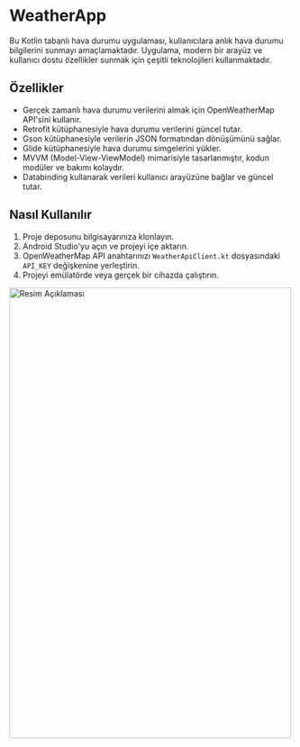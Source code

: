 # WeatherApp

Bu Kotlin tabanlı hava durumu uygulaması, kullanıcılara anlık hava durumu bilgilerini sunmayı amaçlamaktadır. Uygulama, modern bir arayüz ve kullanıcı dostu özellikler sunmak için çeşitli teknolojileri kullanmaktadır.

## Özellikler

- Gerçek zamanlı hava durumu verilerini almak için OpenWeatherMap API'sini kullanır.
- Retrofit kütüphanesiyle hava durumu verilerini güncel tutar.
- Gson kütüphanesiyle verilerin JSON formatından dönüşümünü sağlar.
- Glide kütüphanesiyle hava durumu simgelerini yükler.
- MVVM (Model-View-ViewModel) mimarisiyle tasarlanmıştır, kodun modüler ve bakımı kolaydır.
- Databinding kullanarak verileri kullanıcı arayüzüne bağlar ve güncel tutar.

## Nasıl Kullanılır

1. Proje deposunu bilgisayarınıza klonlayın.
2. Android Studio'yu açın ve projeyi içe aktarın.
3. OpenWeatherMap API anahtarınızı `WeatherApiClient.kt` dosyasındaki `API_KEY` değişkenine yerleştirin.
4. Projeyi emülatörde veya gerçek bir cihazda çalıştırın.


<img src="https://github.com/omerdogn/WeatherApp/assets/39188613/ae930d59-8c21-49e7-b27d-4f02ee771378" alt="Resim Açıklaması" width="500" height="800">
